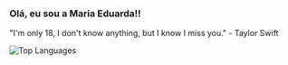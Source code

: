 ### Olá, eu sou a Maria Eduarda!!

"I'm only 18, I don't know anything, but I know I miss you." - Taylor Swift

![Top Languages](https://github-readme-stats.vercel.app/api/top-langs/?username=anuraghazra&hide_progress=true&theme=dracula)
